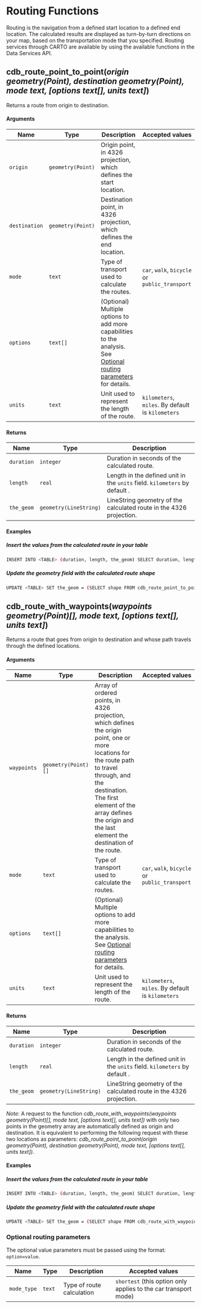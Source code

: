 # Routing Functions

Routing is the navigation from a defined start location to a defined end location. The calculated results are displayed as turn-by-turn directions on your map, based on the transportation mode that you specified. Routing services through CARTO are available by using the available functions in the Data Services API.

## cdb_route_point_to_point(_origin geometry(Point), destination geometry(Point), mode text, [options text[], units text]_)

Returns a route from origin to destination.

#### Arguments

Name | Type | Description | Accepted values
--- | --- | --- | ---
`origin` | `geometry(Point)` | Origin point, in 4326 projection, which defines the start location. |
`destination` | `geometry(Point)` | Destination point, in 4326 projection, which defines the end location. |
`mode` | `text` | Type of transport used to calculate the routes. | `car`, `walk`, `bicycle` or `public_transport`
`options` | `text[]` | (Optional) Multiple options to add more capabilities to the analysis. See [Optional routing parameters](#optional-routing-parameters) for details.
`units` | `text` | Unit used to represent the length of the route. | `kilometers`, `miles`. By default is `kilometers`


#### Returns

Name | Type | Description
--- | --- | ---
`duration` | `integer` | Duration in seconds of the calculated route.
`length` | `real` | Length in the defined unit in the `units` field. `kilometers` by default .
`the_geom` | `geometry(LineString)` | LineString geometry of the calculated route in the 4326 projection.

#### Examples

##### Insert the values from the calculated route in your table

```bash
INSERT INTO <TABLE> (duration, length, the_geom) SELECT duration, length, shape FROM cdb_route_point_to_point('POINT(-3.70237112 40.41706163)'::geometry,'POINT(-3.69909883 40.41236875)'::geometry, 'car')
```
##### Update the geometry field with the calculated route shape

```bash
UPDATE <TABLE> SET the_geom = (SELECT shape FROM cdb_route_point_to_point('POINT(-3.70237112 40.41706163)'::geometry,'POINT(-3.69909883 40.41236875)'::geometry, 'car', ARRAY['mode_type=shortest']::text[]))
```

## cdb_route_with_waypoints(_waypoints geometry(Point)[], mode text, [options text[], units text]_)

Returns a route that goes from origin to destination and whose path travels through the defined locations.

#### Arguments

Name | Type | Description | Accepted values
--- | --- | --- | ---
`waypoints` | `geometry(Point)[]` | Array of ordered points, in 4326 projection, which defines the origin point, one or more locations for the route path to travel through, and the destination. The first element of the array defines the origin and the last element the destination of the route. |
`mode` | `text` | Type of transport used to calculate the routes. | `car`, `walk`, `bicycle` or `public_transport`
`options` | `text[]` | (Optional) Multiple options to add more capabilities to the analysis. See [Optional routing parameters](#optional-routing-parameters) for details.
`units` | `text` | Unit used to represent the length of the route. | `kilometers`, `miles`. By default is `kilometers`


#### Returns

Name | Type | Description
--- | --- | ---
`duration` | `integer` | Duration in seconds of the calculated route.
`length` | `real` | Length in the defined unit in the `units` field. `kilometers` by default .
`the_geom` | `geometry(LineString)` | LineString geometry of the calculated route in the 4326 projection.

*Note*: A request to the function _cdb\_route\_with\_waypoints(waypoints geometry(Point)[], mode text, [options text[], units text])_ with only two points in the geometry array are automatically defined as origin and destination. It is equivalent to performing the following request with these two locations as parameters: _cdb\_route\_point\_to\_point(origin geometry(Point), destination geometry(Point), mode text, [options text[], units text])_.

#### Examples

##### Insert the values from the calculated route in your table

```bash
INSERT INTO <TABLE> (duration, length, the_geom) SELECT duration, length, shape FROM cdb_route_with_waypoints(Array['POINT(-3.7109 40.4234)'::GEOMETRY, 'POINT(-3.7059 40.4203)'::geometry, 'POINT(-3.7046 40.4180)'::geometry]::geometry[], 'walk')
```
##### Update the geometry field with the calculated route shape

```bash
UPDATE <TABLE> SET the_geom = (SELECT shape FROM cdb_route_with_waypoints(Array['POINT(-3.7109 40.4234)'::GEOMETRY, 'POINT(-3.7059 40.4203)'::geometry, 'POINT(-3.7046 40.4180)'::geometry]::geometry[], 'car', ARRAY['mode_type=shortest']::text[]))
```


### Optional routing parameters

The optional value parameters must be passed using the format: `option=value`.

Name | Type | Description | Accepted values
--- | --- | --- | ---
`mode_type` | `text` | Type of route calculation | `shortest` (this option only applies to the car transport mode)
